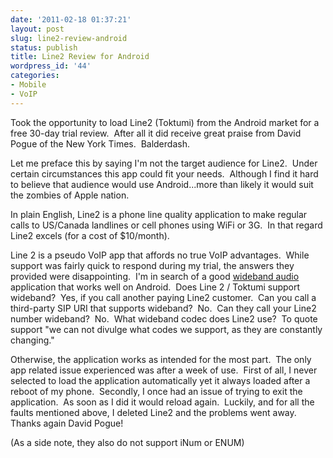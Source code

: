 ```yaml
---
date: '2011-02-18 01:37:21'
layout: post
slug: line2-review-android
status: publish
title: Line2 Review for Android
wordpress_id: '44'
categories:
- Mobile
- VoIP
---
```


Took the opportunity to load Line2 (Toktumi) from the Android market for a free 30-day trial review.  After all it did receive great praise from David Pogue of the New York Times.  Balderdash.

Let me preface this by saying I'm not the target audience for Line2.  Under certain circumstances this app could fit your needs.  Although I find it hard to believe that audience would use Android...more than likely it would suit the zombies of Apple nation.

In plain English, Line2 is a phone line quality application to make regular calls to US/Canada landlines or cell phones using WiFi or 3G.  In that regard Line2 excels (for a cost of $10/month).

Line 2 is a pseudo VoIP app that affords no true VoIP advantages.  While support was fairly quick to respond during my trial, the answers they provided were disappointing.  I'm in search of a good [wideband audio](http://en.wikipedia.org/wiki/Wideband_Audio) application that works well on Android.  Does Line 2 / Toktumi support wideband?  Yes, if you call another paying Line2 customer.  Can you call a third-party SIP URI that supports wideband?  No.  Can they call your Line2 number wideband?  No.  What wideband codec does Line2 use?  To quote support "we can not divulge what codes we support, as they are constantly changing."

Otherwise, the application works as intended for the most part.  The only app related issue experienced was after a week of use.  First of all, I never selected to load the application automatically yet it always loaded after a reboot of my phone.  Secondly, I once had an issue of trying to exit the application.  As soon as I did it would reload again.  Luckily, and for all the faults mentioned above, I deleted Line2 and the problems went away.  Thanks again David Pogue!

(As a side note, they also do not support iNum or ENUM)
